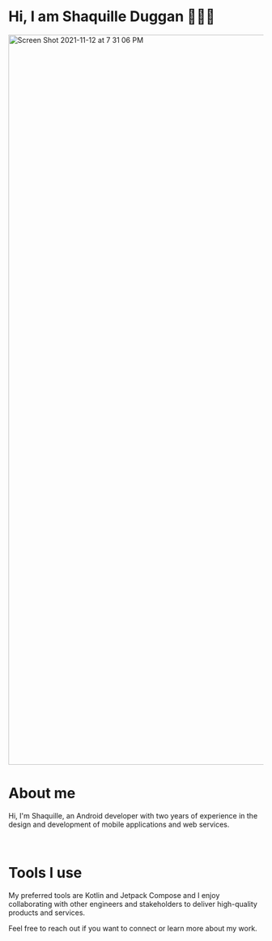 <h1> Hi, I am Shaquille Duggan 👨🏿‍💻 </h1>
<img width="1440" alt="Screen Shot 2021-11-12 at 7 31 06 PM" src="https://user-images.githubusercontent.com/84408174/141599013-df775cab-4fe6-48b6-8a2e-ba929c2a788c.jpeg">
<h1>About me</h1>
<p>
  Hi, I'm Shaquille, an Android developer with two years of experience in the design and development of mobile applications and web services.
</p>
<br>
<h1> Tools I use </h1>
<p>
  My preferred tools are Kotlin and Jetpack Compose and I enjoy collaborating with other engineers and stakeholders to deliver high-quality products and services.
  
  Feel free to reach out if you want to connect or learn more about my work.

</p>
